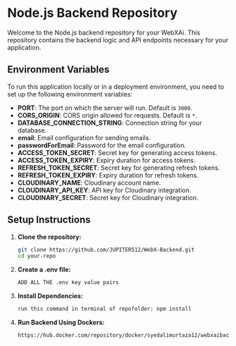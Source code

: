 # Node.js Backend Repository

Welcome to the Node.js backend repository for your WebXAi. This repository contains the backend logic and API endpoints necessary for your application.

## Environment Variables

To run this application locally or in a deployment environment, you need to set up the following environment variables:

- **PORT**: The port on which the server will run. Default is `3000`.
- **CORS_ORIGIN**: CORS origin allowed for requests. Default is `*`.
- **DATABASE_CONNECTION_STRING**: Connection string for your database.
- **email**: Email configuration for sending emails.
- **passwordForEmail**: Password for the email configuration.
- **ACCESS_TOKEN_SECRET**: Secret key for generating access tokens.
- **ACCESS_TOKEN_EXPIRY**: Expiry duration for access tokens.
- **REFRESH_TOKEN_SECRET**: Secret key for generating refresh tokens.
- **REFRESH_TOKEN_EXPIRY**: Expiry duration for refresh tokens.
- **CLOUDINARY_NAME**: Cloudinary account name.
- **CLOUDINARY_API_KEY**: API key for Cloudinary integration.
- **CLOUDINARY_SECRET**: Secret key for Cloudinary integration.

## Setup Instructions

1. **Clone the repository:**
   ```bash
   git clone https://github.com/JUPITER512/WebX-Backend.git
   cd your-repo
2. **Create a .env file:**
   ```bash
   ADD ALL THE .env key value pairs
3. **Install Dependencies:**
   ```bash
   run this command in terminal of repofolder: npm install
4. **Run Backend Using Dockers:**
   ```bash
   https://hub.docker.com/repository/docker/syedalimurtaza12/webxaibackend/general
